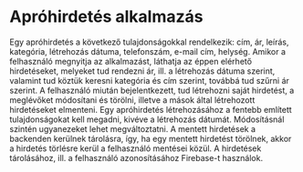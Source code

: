 # Apróhirdetés alkalmazás

Egy apróhirdetés a következő tulajdonságokkal rendelkezik: cím, ár, leírás, kategória, 
létrehozás  dátuma,  telefonszám,  e-mail  cím,  helység.  Amikor  a  felhasználó  megnyitja  az 
alkalmazást, láthatja az éppen elérhető hirdetéseket, melyeket tud rendezni ár, ill. a létrehozás 
dátuma  szerint,  valamint  tud  köztük  keresni  kategória  és cím  szerint, továbbá tud szűrni ár 
szerint.  A  felhasználó  miután  bejelentkezett,  tud  létrehozni  saját  hirdetést,  a  meglévőket 
módosítani és törölni, illetve a mások által létrehozott hirdetéseket elmenteni. Egy 
apróhirdetés létrehozásához a fentebb  említett tulajdonságokat kell  megadni, kivéve a 
létrehozás  dátumát.  Módosításnál  szintén  ugyanezeket  lehet  megváltoztatni.  A  mentett 
hirdetések  a  backenden  kerülnek  tárolásra,  így,  ha  egy  mentett  hirdetést  törölnek,  akkor  a 
hirdetés törlésre kerül a felhasználó mentései közül. A hirdetések tárolásához, ill. a 
felhasználó azonosításához Firebase-t használok.
